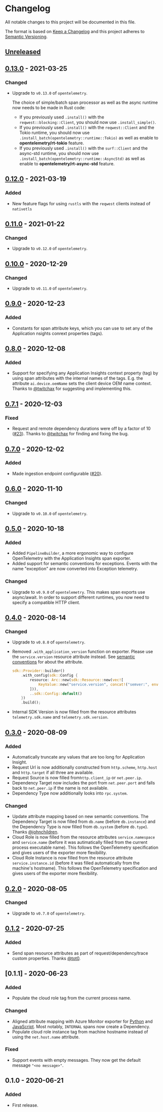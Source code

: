 # Changelog

All notable changes to this project will be documented in this file.

The format is based on [Keep a Changelog](http://keepachangelog.com/en/1.0.0/)
and this project adheres to [Semantic Versioning](http://semver.org/spec/v2.0.0.html).

## [Unreleased]

## [0.13.0] - 2021-03-25

### Changed

- Upgrade to `v0.13.0` of `opentelemetry`.

  The choice of simple/batch span processor as well as the async runtime now needs to be made in Rust code:

  - If you previously used `.install()` with the `reqwest::blocking::Client`, you should now use `.install_simple()`.
  - If you previously used `.install()` with the `reqwest::Client` and the Tokio runtime, you should now use `.install_batch(opentelemetry::runtime::Tokio)` as well as enable to **opentelemetry/rt-tokio** feature.
  - If you previously used `.install()` with the `surf::Client` and the async-std runtime, you should now use `.install_batch(opentelemetry::runtime::AsyncStd)` as well as enable to **opentelemetry/rt-async-std** feature.

## [0.12.0] - 2021-03-19

### Added

- New feature flags for using `rustls` with the `reqwest` clients instead of `nativetls`

## [0.11.0] - 2021-01-22

### Changed

- Upgrade to `v0.12.0` of `opentelemetry`.

## [0.10.0] - 2020-12-29

### Changed

- Upgrade to `v0.11.0` of `opentelemetry`.

## [0.9.0] - 2020-12-23

### Added

- Constants for span attribute keys, which you can use to set any of the Application nsights conrext properties (tags).

## [0.8.0] - 2020-12-08

### Added

- Support for specifying any Application Insights context property (tag) by using span attributes with the internal names of the tags. E.g. the attribute `ai.device.oemName` sets the client device OEM name context. Thanks to [@twitchax](https://github.com/twitchax) for suggesting and implementing this.

## [0.7.1] - 2020-12-03

### Fixed

- Request and remote dependency durations were off by a factor of 10 ([#23](https://github.com/frigus02/opentelemetry-application-insights/issues/23)). Thanks to [@twitchax](https://github.com/twitchax) for finding and fixing the bug.

## [0.7.0] - 2020-12-02

### Added

- Made ingestion endpoint configurable ([#20](https://github.com/frigus02/opentelemetry-application-insights/issues/20)).

## [0.6.0] - 2020-11-10

### Changed

- Upgrade to `v0.10.0` of `opentelemetry`.

## [0.5.0] - 2020-10-18

### Added

- Added `PipelineBuilder`, a more ergonomic way to configure OpenTelemetry with the Application Insights span exporter.
- Added support for semantic conventions for exceptions. Events with the name "exception" are now converted into Exception telemetry.

### Changed

- Upgrade to `v0.9.0` of `opentelemetry`. This makes span exports use async/await. In order to support different runtimes, you now need to specify a compatible HTTP client.

## [0.4.0] - 2020-08-14

### Changed

- Upgrade to `v0.8.0` of `opentelemetry`.

- Removed `.with_application_version` function on exporter. Please use the `service.version` resource attribute instead. See [semantic conventions](https://github.com/open-telemetry/opentelemetry-specification/tree/master/specification/resource/semantic_conventions#service) for about the attribute.

  ```rust
  sdk::Provider::builder()
      .with_config(sdk::Config {
          resource: Arc::new(sdk::Resource::new(vec![
              KeyValue::new("service.version", concat!("semver:", env!("CARGO_PKG_VERSION"))),
          ])),
          ..sdk::Config::default()
      })
      .build();
  ```

- Internal SDK Version is now filled from the resource attributes `telemetry.sdk.name` and `telemetry.sdk.version`.

## [0.3.0] - 2020-08-09

### Added

- Automatically truncate any values that are too long for Application Insight.
- Request Url is now additionally constructed from `http.scheme`, `http.host` and `http.target` if all three are available.
- Request Source is now filled from`http.client_ip` or `net.peer.ip`.
- Dependency Target now includes the port from `net.peer.port` and falls back to `net.peer.ip` if the name is not available.
- Dependency Type now additionally looks into `rpc.system`.

### Changed

- Update attribute mapping based on new semantic conventions. The Dependency Target is now filled from `db.name` (before `db.instance`) and the Dependency Type is now filled from `db.system` (before `db.type`). Thanks [@johnchildren](https://github.com/johnchildren).
- Cloud Role is now filled from the resource attributes `service.namespace` and `service.name` (before it was autimatically filled from the current process executable name). This follows the OpenTelemetry specification and gives users of the exporter more flexibility.
- Cloud Role Instance is now filled from the resource attribute `service.instance.id` (before it was filled automatically from the machine's hostname). This follows the OpenTelemetry specification and gives users of the exporter more flexibility.

## [0.2.0] - 2020-08-05

### Changed

- Upgrade to `v0.7.0` of `opentelemetry`.

## [0.1.2] - 2020-07-25

### Added

- Send span resource attributes as part of request/dependency/trace custom properties. Thanks [@tot0](https://github.com/tot0).

## [0.1.1] - 2020-06-23

### Added

- Populate the cloud role tag from the current process name.

### Changed

- Aligned attribute mapping with Azure Monitor exporter for [Python](https://github.com/microsoft/opentelemetry-azure-monitor-python) and [JavaScript](https://github.com/microsoft/opentelemetry-azure-monitor-js). Most notably, `INTERNAL` spans now create a Dependency.
- Populate cloud role instance tag from machine hostname instead of using the `net.host.name` attribute.

### Fixed

- Support events with empty messages. They now get the default message `"<no message>"`.

## 0.1.0 - 2020-06-21

### Added

- First release.

[unreleased]: https://github.com/frigus02/opentelemetry-application-insights/compare/0.13.0...HEAD
[0.13.0]: https://github.com/frigus02/opentelemetry-application-insights/compare/0.12.0...0.13.0
[0.12.0]: https://github.com/frigus02/opentelemetry-application-insights/compare/0.11.0...0.12.0
[0.11.0]: https://github.com/frigus02/opentelemetry-application-insights/compare/0.10.0...0.11.0
[0.10.0]: https://github.com/frigus02/opentelemetry-application-insights/compare/0.9.0...0.10.0
[0.9.0]: https://github.com/frigus02/opentelemetry-application-insights/compare/0.8.0...0.9.0
[0.8.0]: https://github.com/frigus02/opentelemetry-application-insights/compare/0.7.1...0.8.0
[0.7.1]: https://github.com/frigus02/opentelemetry-application-insights/compare/0.7.0...0.7.1
[0.7.0]: https://github.com/frigus02/opentelemetry-application-insights/compare/0.6.0...0.7.0
[0.6.0]: https://github.com/frigus02/opentelemetry-application-insights/compare/0.5.0...0.6.0
[0.5.0]: https://github.com/frigus02/opentelemetry-application-insights/compare/0.4.0...0.5.0
[0.4.0]: https://github.com/frigus02/opentelemetry-application-insights/compare/0.3.0...0.4.0
[0.3.0]: https://github.com/frigus02/opentelemetry-application-insights/compare/0.2.0...0.3.0
[0.2.0]: https://github.com/frigus02/opentelemetry-application-insights/compare/0.1.2...0.2.0
[0.1.2]: https://github.com/frigus02/opentelemetry-application-insights/compare/0.1.1...0.1.2
[zj0.1.1]: https://github.com/frigus02/opentelemetry-application-insights/compare/0.1.0...0.1.1
